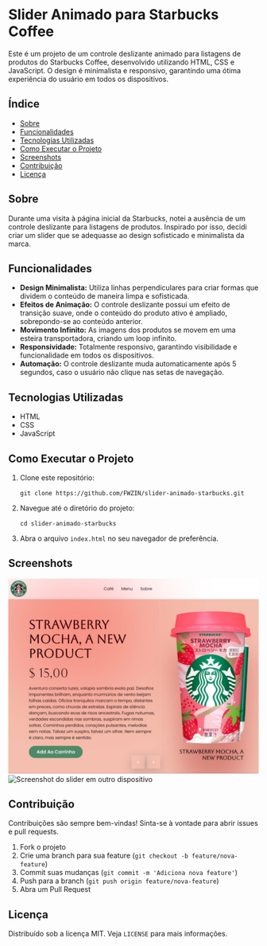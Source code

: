 <h1>Slider Animado para Starbucks Coffee</h1>

<p>Este é um projeto de um controle deslizante animado para listagens de produtos do Starbucks Coffee, desenvolvido utilizando HTML, CSS e JavaScript. O design é minimalista e responsivo, garantindo uma ótima experiência do usuário em todos os dispositivos.</p>

<h2>Índice</h2>
<ul>
    <li><a href="#sobre">Sobre</a></li>
    <li><a href="#funcionalidades">Funcionalidades</a></li>
    <li><a href="#tecnologias-utilizadas">Tecnologias Utilizadas</a></li>
    <li><a href="#como-executar-o-projeto">Como Executar o Projeto</a></li>
    <li><a href="#screenshots">Screenshots</a></li>
    <li><a href="#contribuicao">Contribuição</a></li>
    <li><a href="#licenca">Licença</a></li>
</ul>

<h2 id="sobre">Sobre</h2>
<p>Durante uma visita à página inicial da Starbucks, notei a ausência de um controle deslizante para listagens de produtos. Inspirado por isso, decidi criar um slider que se adequasse ao design sofisticado e minimalista da marca.</p>

<h2 id="funcionalidades">Funcionalidades</h2>
<ul>
    <li><strong>Design Minimalista:</strong> Utiliza linhas perpendiculares para criar formas que dividem o conteúdo de maneira limpa e sofisticada.</li>
    <li><strong>Efeitos de Animação:</strong> O controle deslizante possui um efeito de transição suave, onde o conteúdo do produto ativo é ampliado, sobrepondo-se ao conteúdo anterior.</li>
    <li><strong>Movimento Infinito:</strong> As imagens dos produtos se movem em uma esteira transportadora, criando um loop infinito.</li>
    <li><strong>Responsividade:</strong> Totalmente responsivo, garantindo visibilidade e funcionalidade em todos os dispositivos.</li>
    <li><strong>Automação:</strong> O controle deslizante muda automaticamente após 5 segundos, caso o usuário não clique nas setas de navegação.</li>
</ul>

<h2 id="tecnologias-utilizadas">Tecnologias Utilizadas</h2>
<ul>
    <li>HTML</li>
    <li>CSS</li>
    <li>JavaScript</li>
</ul>

<h2 id="como-executar-o-projeto">Como Executar o Projeto</h2>
<ol>
    <li>Clone este repositório:
        <pre><code>git clone https://github.com/FWZIN/slider-animado-starbucks.git</code></pre>
    </li>
    <li>Navegue até o diretório do projeto:
        <pre><code>cd slider-animado-starbucks</code></pre>
    </li>
    <li>Abra o arquivo <code>index.html</code> no seu navegador de preferência.</li>
</ol>

<h2 id="screenshots">Screenshots</h2>
<img src="https://github.com/fwzin/Starbucks/blob/main/images/Image_print_3.jpeg" alt="Screenshot do slider">
<img src="images/screenshot2.png" alt="Screenshot do slider em outro dispositivo">


<h2 id="contribuicao">Contribuição</h2>
<p>Contribuições são sempre bem-vindas! Sinta-se à vontade para abrir issues e pull requests.</p>
<ol>
    <li>Fork o projeto</li>
    <li>Crie uma branch para sua feature (<code>git checkout -b feature/nova-feature</code>)</li>
    <li>Commit suas mudanças (<code>git commit -m 'Adiciona nova feature'</code>)</li>
    <li>Push para a branch (<code>git push origin feature/nova-feature</code>)</li>
    <li>Abra um Pull Request</li>
</ol>

<h2 id="licenca">Licença</h2>
<p>Distribuído sob a licença MIT. Veja <code>LICENSE</code> para mais informações.</p>

</body>
</html>
